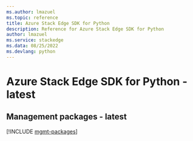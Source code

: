 ```yaml
---
ms.author: lmazuel
ms.topic: reference
title: Azure Stack Edge SDK for Python
description: Reference for Azure Stack Edge SDK for Python
author: lmazuel
ms.service: stackedge
ms.data: 08/25/2022
ms.devlang: python
---
```

# Azure Stack Edge SDK for Python - latest

## Management packages - latest
[!INCLUDE [mgmt-packages](stack-edge-mgmt-index.md)]